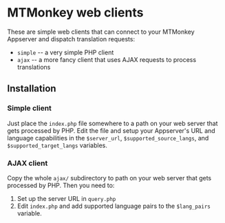 MTMonkey web clients
====================

These are simple web clients that can connect to your MTMonkey Appserver 
and dispatch translation requests:

* `simple` -- a very simple PHP client
* `ajax` -- a more fancy client that uses AJAX requests to process translations

Installation
------------

### Simple client ###

Just place the `index.php` file somewhere to a path on your web server 
that gets processed by PHP. Edit the file and setup your Appserver's URL
and language capabilities in the `$server_url`, `$supported_source_langs`,
and `$supported_target_langs` variables.

### AJAX client ###

Copy the whole `ajax/` subdirectory to path on your web server that 
gets processed by PHP. Then you need to:

1. Set up the server URL in `query.php`
2. Edit `index.php` and add supported language pairs to the `$lang_pairs`
   variable.

